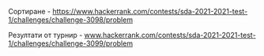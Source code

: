 Сортиране - https://www.hackerrank.com/contests/sda-2021-2021-test-1/challenges/challenge-3098/problem

Резултати от турнир - www.hackerrank.com/contests/sda-2021-2021-test-1/challenges/challenge-3099/problem
